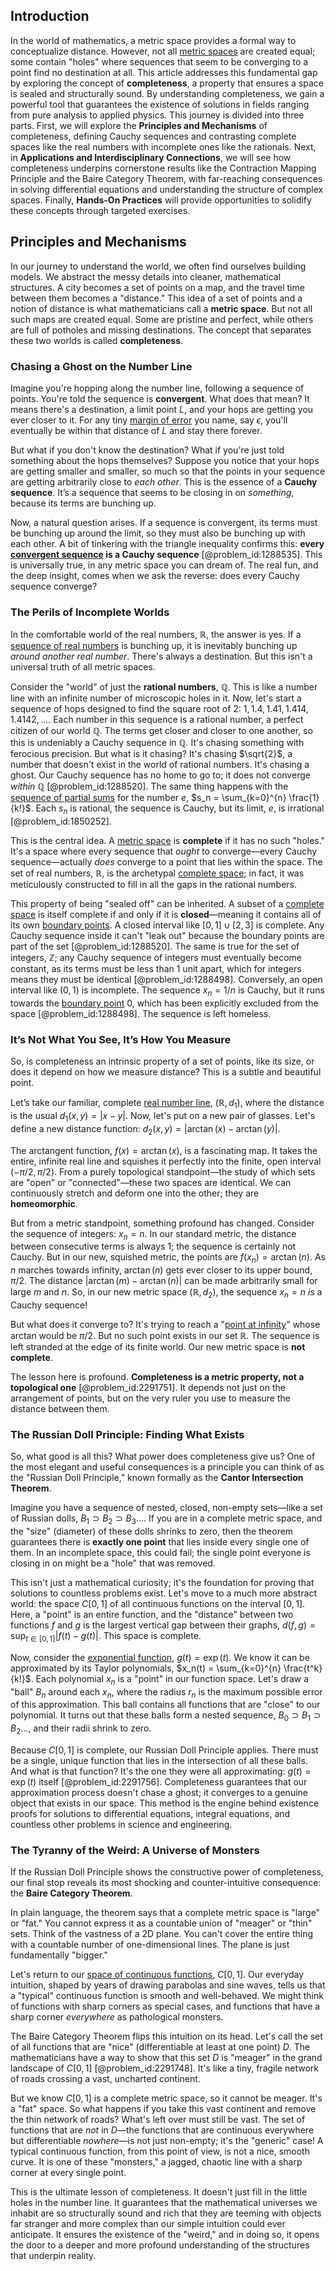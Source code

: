 ## Introduction
In the world of mathematics, a metric space provides a formal way to conceptualize distance. However, not all [metric spaces](@article_id:138366) are created equal; some contain "holes" where sequences that seem to be converging to a point find no destination at all. This article addresses this fundamental gap by exploring the concept of **completeness**, a property that ensures a space is sealed and structurally sound. By understanding completeness, we gain a powerful tool that guarantees the existence of solutions in fields ranging from pure analysis to applied physics. This journey is divided into three parts. First, we will explore the **Principles and Mechanisms** of completeness, defining Cauchy sequences and contrasting complete spaces like the real numbers with incomplete ones like the rationals. Next, in **Applications and Interdisciplinary Connections**, we will see how completeness underpins cornerstone results like the Contraction Mapping Principle and the Baire Category Theorem, with far-reaching consequences in solving differential equations and understanding the structure of complex spaces. Finally, **Hands-On Practices** will provide opportunities to solidify these concepts through targeted exercises.

## Principles and Mechanisms

In our journey to understand the world, we often find ourselves building models. We abstract the messy details into cleaner, mathematical structures. A city becomes a set of points on a map, and the travel time between them becomes a "distance." This idea of a set of points and a notion of distance is what mathematicians call a **metric space**. But not all such maps are created equal. Some are pristine and perfect, while others are full of potholes and missing destinations. The concept that separates these two worlds is called **completeness**.

### Chasing a Ghost on the Number Line

Imagine you're hopping along the number line, following a sequence of points. You're told the sequence is **convergent**. What does that mean? It means there's a destination, a limit point $L$, and your hops are getting you ever closer to it. For any tiny [margin of error](@article_id:169456) you name, say $\epsilon$, you'll eventually be within that distance of $L$ and stay there forever.

But what if you don't know the destination? What if you're just told something about the hops themselves? Suppose you notice that your hops are getting smaller and smaller, so much so that the points in your sequence are getting arbitrarily close to *each other*. This is the essence of a **Cauchy sequence**. It’s a sequence that seems to be closing in on *something*, because its terms are bunching up.

Now, a natural question arises. If a sequence is convergent, its terms must be bunching up around the limit, so they must also be bunching up with each other. A bit of tinkering with the triangle inequality confirms this: **every [convergent sequence](@article_id:146642) is a Cauchy sequence** [@problem_id:1288535]. This is universally true, in any metric space you can dream of. The real fun, and the deep insight, comes when we ask the reverse: does every Cauchy sequence converge?

### The Perils of Incomplete Worlds

In the comfortable world of the real numbers, $\mathbb{R}$, the answer is yes. If a [sequence of real numbers](@article_id:140596) is bunching up, it is inevitably bunching up *around another real number*. There's always a destination. But this isn't a universal truth of all metric spaces.

Consider the "world" of just the **rational numbers**, $\mathbb{Q}$. This is like a number line with an infinite number of microscopic holes in it. Now, let's start a sequence of hops designed to find the square root of 2: $1, 1.4, 1.41, 1.414, 1.4142, \dots$. Each number in this sequence is a rational number, a perfect citizen of our world $\mathbb{Q}$. The terms get closer and closer to one another, so this is undeniably a Cauchy sequence in $\mathbb{Q}$. It's chasing something with ferocious precision. But what is it chasing? It's chasing $\sqrt{2}$, a number that doesn't exist in the world of rational numbers. It's chasing a ghost. Our Cauchy sequence has no home to go to; it does not converge *within* $\mathbb{Q}$ [@problem_id:1288520]. The same thing happens with the [sequence of partial sums](@article_id:160764) for the number $e$, $s_n = \sum_{k=0}^{n} \frac{1}{k!}$. Each $s_n$ is rational, the sequence is Cauchy, but its limit, $e$, is irrational [@problem_id:1850252].

This is the central idea. A [metric space](@article_id:145418) is **complete** if it has no such "holes." It's a space where every sequence that *ought* to converge—every Cauchy sequence—actually *does* converge to a point that lies within the space. The set of real numbers, $\mathbb{R}$, is the archetypal [complete space](@article_id:159438); in fact, it was meticulously constructed to fill in all the gaps in the rational numbers.

This property of being "sealed off" can be inherited. A subset of a [complete space](@article_id:159438) is itself complete if and only if it is **closed**—meaning it contains all of its own [boundary points](@article_id:175999). A closed interval like $[0, 1] \cup [2, 3]$ is complete. Any Cauchy sequence inside it can't "leak out" because the boundary points are part of the set [@problem_id:1288520]. The same is true for the set of integers, $\mathbb{Z}$; any Cauchy sequence of integers must eventually become constant, as its terms must be less than 1 unit apart, which for integers means they must be identical [@problem_id:1288498]. Conversely, an open interval like $(0, 1)$ is incomplete. The sequence $x_n = 1/n$ is Cauchy, but it runs towards the [boundary point](@article_id:152027) $0$, which has been explicitly excluded from the space [@problem_id:1288498]. The sequence is left homeless.

### It’s Not What You See, It’s How You Measure

So, is completeness an intrinsic property of a set of points, like its size, or does it depend on how we measure distance? This is a subtle and beautiful point.

Let’s take our familiar, complete [real number line](@article_id:146792), $(\mathbb{R}, d_1)$, where the distance is the usual $d_1(x,y) = |x-y|$. Now, let's put on a new pair of glasses. Let's define a new distance function: $d_2(x,y) = |\arctan(x) - \arctan(y)|$.

The arctangent function, $f(x) = \arctan(x)$, is a fascinating map. It takes the entire, infinite real line and squishes it perfectly into the finite, open interval $(-\pi/2, \pi/2)$. From a purely topological standpoint—the study of which sets are "open" or "connected"—these two spaces are identical. We can continuously stretch and deform one into the other; they are **homeomorphic**.

But from a metric standpoint, something profound has changed. Consider the sequence of integers: $x_n = n$. In our standard metric, the distance between consecutive terms is always 1; the sequence is certainly not Cauchy. But in our new, squished metric, the points are $f(x_n) = \arctan(n)$. As $n$ marches towards infinity, $\arctan(n)$ gets ever closer to its upper bound, $\pi/2$. The distance $|\arctan(m) - \arctan(n)|$ can be made arbitrarily small for large $m$ and $n$. So, in our new metric space $(\mathbb{R}, d_2)$, the sequence $x_n = n$ *is* a Cauchy sequence!

But what does it converge to? It's trying to reach a "[point at infinity](@article_id:154043)" whose arctan would be $\pi/2$. But no such point exists in our set $\mathbb{R}$. The sequence is left stranded at the edge of its finite world. Our new metric space is **not complete**.

The lesson here is profound. **Completeness is a metric property, not a topological one** [@problem_id:2291751]. It depends not just on the arrangement of points, but on the very ruler you use to measure the distance between them.

### The Russian Doll Principle: Finding What Exists

So, what good is all this? What power does completeness give us? One of the most elegant and useful consequences is a principle you can think of as the "Russian Doll Principle," known formally as the **Cantor Intersection Theorem**.

Imagine you have a sequence of nested, closed, non-empty sets—like a set of Russian dolls, $B_1 \supset B_2 \supset B_3 \dots$. If you are in a complete metric space, and the "size" (diameter) of these dolls shrinks to zero, then the theorem guarantees there is **exactly one point** that lies inside every single one of them. In an incomplete space, this could fail; the single point everyone is closing in on might be a "hole" that was removed.

This isn't just a mathematical curiosity; it's the foundation for proving that solutions to countless problems exist. Let's move to a much more abstract world: the space $C[0,1]$ of all continuous functions on the interval $[0,1]$. Here, a "point" is an entire function, and the "distance" between two functions $f$ and $g$ is the largest vertical gap between their graphs, $d(f,g) = \sup_{t \in [0,1]} |f(t) - g(t)|$. This space is complete.

Now, consider the [exponential function](@article_id:160923), $g(t) = \exp(t)$. We know it can be approximated by its Taylor polynomials, $x_n(t) = \sum_{k=0}^{n} \frac{t^k}{k!}$. Each polynomial $x_n$ is a "point" in our function space. Let's draw a "ball" $B_n$ around each $x_n$, where the radius $r_n$ is the maximum possible error of this approximation. This ball contains all functions that are "close" to our polynomial. It turns out that these balls form a nested sequence, $B_0 \supset B_1 \supset B_2 \dots$, and their radii shrink to zero.

Because $C[0,1]$ is complete, our Russian Doll Principle applies. There must be a single, unique function that lies in the intersection of all these balls. And what is that function? It's the one they were all approximating: $g(t) = \exp(t)$ itself [@problem_id:2291756]. Completeness guarantees that our approximation process doesn't chase a ghost; it converges to a genuine object that exists in our space. This method is the engine behind existence proofs for solutions to differential equations, integral equations, and countless other problems in science and engineering.

### The Tyranny of the Weird: A Universe of Monsters

If the Russian Doll Principle shows the constructive power of completeness, our final stop reveals its most shocking and counter-intuitive consequence: the **Baire Category Theorem**.

In plain language, the theorem says that a complete metric space is "large" or "fat." You cannot express it as a countable union of "meager" or "thin" sets. Think of the vastness of a 2D plane. You can't cover the entire thing with a countable number of one-dimensional lines. The plane is just fundamentally "bigger."

Let's return to our [space of continuous functions](@article_id:149901), $C[0,1]$. Our everyday intuition, shaped by years of drawing parabolas and sine waves, tells us that a "typical" continuous function is smooth and well-behaved. We might think of functions with sharp corners as special cases, and functions that have a sharp corner *everywhere* as pathological monsters.

The Baire Category Theorem flips this intuition on its head. Let's call the set of all functions that are "nice" (differentiable at least at one point) $D$. The mathematicians have a way to show that this set $D$ is "meager" in the grand landscape of $C[0,1]$ [@problem_id:2291748]. It's like a tiny, fragile network of roads crossing a vast, uncharted continent.

But we know $C[0,1]$ is a complete metric space, so it cannot be meager. It's a "fat" space. So what happens if you take this vast continent and remove the thin network of roads? What's left over must still be vast. The set of functions that are *not* in $D$—the functions that are continuous everywhere but differentiable *nowhere*—is not just non-empty; it's the "generic" case! A typical continuous function, from this point of view, is not a nice, smooth curve. It is one of these "monsters," a jagged, chaotic line with a sharp corner at every single point.

This is the ultimate lesson of completeness. It doesn't just fill in the little holes in the number line. It guarantees that the mathematical universes we inhabit are so structurally sound and rich that they are teeming with objects far stranger and more complex than our simple intuition could ever anticipate. It ensures the existence of the "weird," and in doing so, it opens the door to a deeper and more profound understanding of the structures that underpin reality.